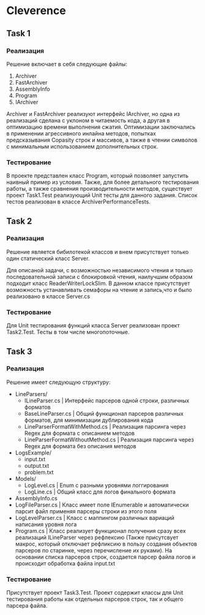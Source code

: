 # Cleverence
## Task 1
### Реализация
Решение включает в себя следующие файлы:
1. Archiver
2. FastArchiver
3. AssemblyInfo
4. Program
5. IArchiver

Archiver и FastArchiver реализуют интерфейс IArchiver, но одна из реализаций сделана с уклоном в читаемость кода, а другая в оптимизацию времени выполнения сжатия. Оптимизации заключались в применении агрессивного инлайна методов, попытках предсказывания Copasity строк и массивов, а также в чтении символов с минимальным использованием дополнительных строк. 

### Тестирование
В проекте представлен класс Program, который позволяет запустить наивный пример из условия. Также, для более детального тестирования работы, а также сравнения производительности методов, существует проект Task1.Test реализующий Unit тесты для данного задания. Список тестов реализован в классе ArchiverPerformanceTests.

## Task 2
### Реализация
Решение является бибилотекой классов и внем присутствует только один статический класс Server.

Для описаной задачи, с возможностью независимого чтения и только последовательной записи с блокировкой чтения, наилучшим образом подходит класс ReaderWriterLockSlim. В данном классе присутствует возможность устанавливать семафоры на чтение и запись,что и было реализовано в классе Server.cs
### Тестирование
Для Unit тестирования функций класса Server реализован проект Task2.Test. Тесты в том числе многопоточные.

## Task 3
### Реализация
Решение имеет следующую структуру:
- LineParsers/
  - ILineParser.cs | Интерфейс парсеров одной строки, различных форматов
  - BaseLineParser.cs | Общий функционал парсеров различных форматов, для минимизации дублирования кода
  - LineParserFormatWithMethod.cs | Реализация парсинга через Regex для формата с описанием методов
  - LineParserFormatWithoutMethod.cs | Реализация парсинга через Regex для формата без описания методов
- LogsExample/
  - input.txt
  - output.txt
  - problem.txt
- Models/
  - LogLevel.cs | Enum с разными уровнями логгирования
  - LogLine.cs | Общий класс для логов финального формата
- AssemblyInfo.cs
- LogFileParser.cs | Класс имеет поле IEnumerable<IParser> и автоматически парсит файл применяя парсеры строки из этого поля
- LogLevelParser.cs | Класс с маппингом различных вариаций написания уровня лога
- Program.cs | Класс реализует функционал получения сразу всех реализаций ILineParser через рефлексию (Также присутсвует макрос, который отключает рефликсию в пользу создания объектов парсеров по старинке, через перечисление их руками). На основании списка парсеров строк, создается парсер файла логов и происходит обработка файла input.txt

### Тестирование
Присутствует проект Task3.Test. Проект содержит классы для Unit тестирования работы как отдельных парсеров строк, так и общего парсера файла.
  
